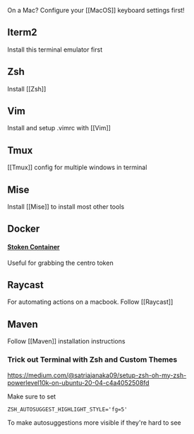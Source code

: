 
On a Mac? Configure your [[MacOS]] keyboard settings first!

## Iterm2

Install this terminal emulator first
## Zsh

Install [[Zsh]]
## Vim

Install and setup .vimrc with [[Vim]]

## Tmux

[[Tmux]] config for multiple windows in terminal
## Mise

Install [[Mise]] to install most other tools
## Docker

#### [Stoken Container](https://github.com/jriddle-sf/stoken-in-docker)

Useful for grabbing the centro token

## Raycast

For automating actions on a macbook. Follow [[Raycast]]

## Maven

Follow [[Maven]] installation instructions

### Trick out Terminal with Zsh and Custom Themes

https://medium.com/@satriajanaka09/setup-zsh-oh-my-zsh-powerlevel10k-on-ubuntu-20-04-c4a4052508fd

Make sure to set 

```
ZSH_AUTOSUGGEST_HIGHLIGHT_STYLE='fg=5'
```

To make autosuggestions more visible if they're hard to see